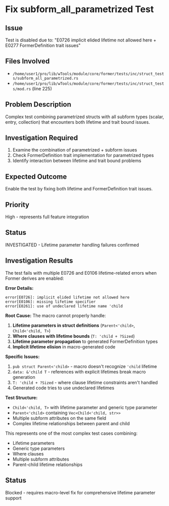 # Fix subform_all_parametrized Test

## Issue
Test is disabled due to: "E0726 implicit elided lifetime not allowed here + E0277 FormerDefinition trait issues"

## Files Involved
- `/home/user1/pro/lib/wTools/module/core/former/tests/inc/struct_tests/subform_all_parametrized.rs`
- `/home/user1/pro/lib/wTools/module/core/former/tests/inc/struct_tests/mod.rs` (line 225)

## Problem Description
Complex test combining parametrized structs with all subform types (scalar, entry, collection) that encounters both lifetime and trait bound issues.

## Investigation Required
1. Examine the combination of parametrized + subform issues
2. Check FormerDefinition trait implementation for parametrized types
3. Identify interaction between lifetime and trait bound problems

## Expected Outcome
Enable the test by fixing both lifetime and FormerDefinition trait issues.

## Priority
High - represents full feature integration

## Status
INVESTIGATED - Lifetime parameter handling failures confirmed

## Investigation Results
The test fails with multiple E0726 and E0106 lifetime-related errors when Former derives are enabled:

**Error Details:**
```
error[E0726]: implicit elided lifetime not allowed here
error[E0106]: missing lifetime specifier
error[E0261]: use of undeclared lifetime name 'child
```

**Root Cause:**
The macro cannot properly handle:
1. **Lifetime parameters in struct definitions** (`Parent<'child>`, `Child<'child, T>`)
2. **Where clauses with lifetime bounds** (`T: 'child + ?Sized`)
3. **Lifetime parameter propagation** to generated FormerDefinition types
4. **Implicit lifetime elision** in macro-generated code

**Specific Issues:**
1. `pub struct Parent<'child>` - macro doesn't recognize `'child` lifetime
2. `data: &'child T` - references with explicit lifetimes break macro generation
3. `T: 'child + ?Sized` - where clause lifetime constraints aren't handled
4. Generated code tries to use undeclared lifetimes

**Test Structure:**
- `Child<'child, T>` with lifetime parameter and generic type parameter
- `Parent<'child>` containing `Vec<Child<'child, str>>`
- Multiple subform attributes on the same field
- Complex lifetime relationships between parent and child

This represents one of the most complex test cases combining:
- Lifetime parameters
- Generic type parameters  
- Where clauses
- Multiple subform attributes
- Parent-child lifetime relationships

## Status
Blocked - requires macro-level fix for comprehensive lifetime parameter support